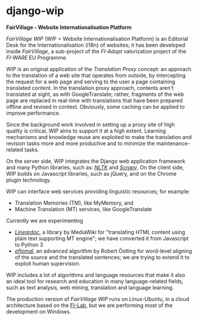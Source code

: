 # django-wip

**FairVillage - Website Internationalisation Platform**

*FairVillage WIP* (WIP = Website Internationalisation Platform) is an Editorial Desk for the Internationalisation (i18n) of websites; it has been developed inside *FairVillage*, a sub-project of the *FI-Adopt* valorization project of the *FI-WARE* EU Programme.

WIP is an original application of the *Translation Proxy* concept: an approach to the translation of a web site that operates
from outside, by intercepting the request for a web page and serving to the user a page containing translated content. In the translation proxy approach, contents aren't translated at sight, as with GoogleTranslate; rather, fragments of the web page are replaced in real-time with translations that have been prepared offline and revised in context. Obviously, some caching can be applied to improve performance.

Since the background work involved in setting up a proxy site of high quality is critical, WIP aims to support it at a high extent. Learning mechanisms and knowledge reuse are exploited to make the translation and revision tasks more and more productive and to minimize the maintenance-related tasks.

On the server side, WIP integrates the Django web application framework and many Python libraries, such as:
[*NLTK*](https://github.com/nltk/nltk) and [*Scrapy*](https://github.com/scrapy/scrapy). On the client side, WIP builds on Javascript libraries, such as jQuery, and on the Chrome plugin technology.

WIP can interface web services providing linguistic resources; for example:
- Translation Memories (TM), like MyMemory, and
- Machine Translation (MT) services, like GoogleTranslate

Currently we are experimenting
- [*Lineardoc*](https://github.com/wikimedia/mediawiki-services-cxserver/tree/master/lib/lineardoc), a library by MediaWiki for "translating HTML content using plain text supporting MT engine"; we have converted it from Javascript to Python 3
- [*eflomal*](https://github.com/robertostling/eflomal), an advanced algorithm by Robert Östling for word-level aligning of the source and the translated sentences; we are trying to extend it to exploit human supervision.


WIP includes a lot of algorithms and language resources that make it also an ideal tool for research and education in many language-related fields, such as text analysis, web mining, translation and language learning.

The production version of *FairVillage WIP* runs on Linux-Ubuntu, in a cloud architecture based on the [FI-Lab](https://www.fiware.org/lab/), but we are performing most of the development on Windows.

